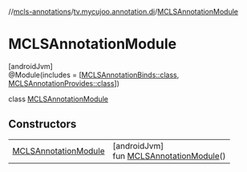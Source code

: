 //[mcls-annotations](../../../index.md)/[tv.mycujoo.annotation.di](../index.md)/[MCLSAnnotationModule](index.md)

# MCLSAnnotationModule

[androidJvm]\
@Module(includes = [[MCLSAnnotationBinds::class](../-m-c-l-s-annotation-binds/index.md), [MCLSAnnotationProvides::class](../-m-c-l-s-annotation-provides/index.md)])

class [MCLSAnnotationModule](index.md)

## Constructors

| | |
|---|---|
| [MCLSAnnotationModule](-m-c-l-s-annotation-module.md) | [androidJvm]<br>fun [MCLSAnnotationModule](-m-c-l-s-annotation-module.md)() |
